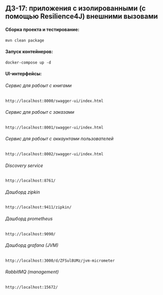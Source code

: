## ДЗ-17: приложения с изолированными (с помощью Resilience4J) внешними вызовами

#### Сборка проекта и тестирование:
```
mvn clean package
```

#### Запуск контейнеров:
````shell
docker-compose up -d
````

#### UI-интерфейсы:

###### Сервис для рабоыт с книгами
````
http://localhost:8000/swagger-ui/index.html
````

###### Сервис для рабоыт с заказами
````
http://localhost:8001/swagger-ui/index.html
````

###### Сервис для рабоыт с аккаунтами пользователей
````
http://localhost:8002/swagger-ui/index.html
````

###### Discovery service
````
http://localhost:8761/
````

###### Дашборд  zipkin
````
http://localhost:9411/zipkin/
````

###### Дашборд prometheus
````
http://localhost:9090/
````

###### Дашборд grafana (JVM)
````
http://localhost:3000/d/ZFSul8UMz/jvm-micrometer
````

###### RabbitMQ (management)
````
http://localhost:15672/
````
